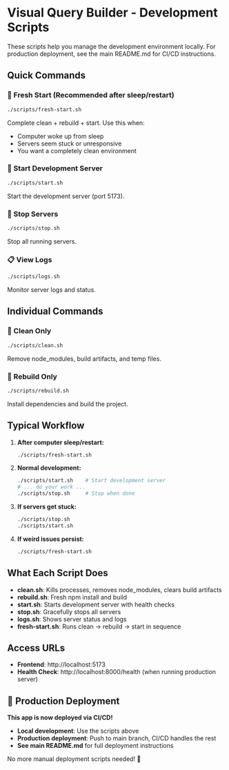 # Visual Query Builder - Development Scripts

These scripts help you manage the development environment locally. For production deployment, see the main README.md for CI/CD instructions.

## Quick Commands

### 🔄 Fresh Start (Recommended after sleep/restart)
```bash
./scripts/fresh-start.sh
```
Complete clean + rebuild + start. Use this when:
- Computer woke up from sleep
- Servers seem stuck or unresponsive
- You want a completely clean environment

### 🚀 Start Development Server
```bash
./scripts/start.sh
```
Start the development server (port 5173).

### 🛑 Stop Servers
```bash
./scripts/stop.sh
```
Stop all running servers.

### 📋 View Logs
```bash
./scripts/logs.sh
```
Monitor server logs and status.

## Individual Commands

### 🧹 Clean Only
```bash
./scripts/clean.sh
```
Remove node_modules, build artifacts, and temp files.

### 🔨 Rebuild Only
```bash
./scripts/rebuild.sh
```
Install dependencies and build the project.

## Typical Workflow

1. **After computer sleep/restart:**
   ```bash
   ./scripts/fresh-start.sh
   ```

2. **Normal development:**
   ```bash
   ./scripts/start.sh    # Start development server
   # ... do your work ...
   ./scripts/stop.sh     # Stop when done
   ```

3. **If servers get stuck:**
   ```bash
   ./scripts/stop.sh
   ./scripts/start.sh
   ```

4. **If weird issues persist:**
   ```bash
   ./scripts/fresh-start.sh
   ```

## What Each Script Does

- **clean.sh**: Kills processes, removes node_modules, clears build artifacts
- **rebuild.sh**: Fresh npm install and build
- **start.sh**: Starts development server with health checks
- **stop.sh**: Gracefully stops all servers
- **logs.sh**: Shows server status and logs
- **fresh-start.sh**: Runs clean → rebuild → start in sequence

## Access URLs

- **Frontend**: http://localhost:5173
- **Health Check**: http://localhost:8000/health (when running production server)

## 🚀 Production Deployment

**This app is now deployed via CI/CD!** 

- **Local development**: Use the scripts above
- **Production deployment**: Push to main branch, CI/CD handles the rest
- **See main README.md** for full deployment instructions

No more manual deployment scripts needed! 🎉
